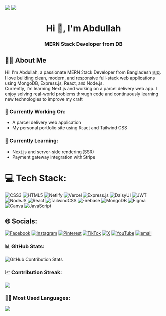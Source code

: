 <img src="https://i.ibb.co/qY7PJLbH/Black-Minimalist-Motivation-Quote-Linked-In-Banner-1.png"/>



<img src="https://komarev.com/ghpvc/?username=mdabdullahr&style=flat-square&color=blue" />


<h1 align="center">Hi 👋, I'm Abdullah</h1>

<h3 align="center">MERN Stack Developer from DB</h3>


## 🧑‍💻 About Me

Hi! I'm Abdullah, a passionate MERN Stack Developer from Bangladesh 🇧🇩.  
I love building clean, modern, and responsive full-stack web applications using MongoDB, Express.js, React, and Node.js.  
Currently, I’m learning Next.js and working on a parcel delivery web app. 
I enjoy solving real-world problems through code and continuously learning new technologies to improve my craft.


### 🔭 Currently Working On:
- A parcel delivery web application
- My personal portfolio site using React and Tailwind CSS

### 🌱 Currently Learning:
- Next.js and server-side rendering (SSR)
- Payment gateway integration with Stripe


# 💻 Tech Stack:
![CSS3](https://img.shields.io/badge/css3-%231572B6.svg?style=for-the-badge&logo=css3&logoColor=white) ![HTML5](https://img.shields.io/badge/html5-%23E34F26.svg?style=for-the-badge&logo=html5&logoColor=white) ![Netlify](https://img.shields.io/badge/netlify-%23000000.svg?style=for-the-badge&logo=netlify&logoColor=#00C7B7) ![Vercel](https://img.shields.io/badge/vercel-%23000000.svg?style=for-the-badge&logo=vercel&logoColor=white) ![Express.js](https://img.shields.io/badge/express.js-%23404d59.svg?style=for-the-badge&logo=express&logoColor=%2361DAFB) ![DaisyUI](https://img.shields.io/badge/daisyui-5A0EF8?style=for-the-badge&logo=daisyui&logoColor=white) ![JWT](https://img.shields.io/badge/JWT-black?style=for-the-badge&logo=JSON%20web%20tokens) ![NodeJS](https://img.shields.io/badge/node.js-6DA55F?style=for-the-badge&logo=node.js&logoColor=white) ![React](https://img.shields.io/badge/react-%2320232a.svg?style=for-the-badge&logo=react&logoColor=%2361DAFB) ![TailwindCSS](https://img.shields.io/badge/tailwindcss-%2338B2AC.svg?style=for-the-badge&logo=tailwind-css&logoColor=white) ![Firebase](https://img.shields.io/badge/firebase-a08021?style=for-the-badge&logo=firebase&logoColor=ffcd34) ![MongoDB](https://img.shields.io/badge/MongoDB-%234ea94b.svg?style=for-the-badge&logo=mongodb&logoColor=white) ![Figma](https://img.shields.io/badge/figma-%23F24E1E.svg?style=for-the-badge&logo=figma&logoColor=white) ![Canva](https://img.shields.io/badge/Canva-%2300C4CC.svg?style=for-the-badge&logo=Canva&logoColor=white) ![JavaScript](https://img.shields.io/badge/javascript-%23323330.svg?style=for-the-badge&logo=javascript&logoColor=%23F7DF1E)

## 🌐 Socials:
[![Facebook](https://img.shields.io/badge/Facebook-%231877F2.svg?logo=Facebook&logoColor=white)](https://facebook.com/md.abdullah.hossain.16133) [![Instagram](https://img.shields.io/badge/Instagram-%23E4405F.svg?logo=Instagram&logoColor=white)](https://instagram.com/md.hossain8374) [![Pinterest](https://img.shields.io/badge/Pinterest-%23E60023.svg?logo=Pinterest&logoColor=white)](https://pinterest.com/mdabdullah162005/?actingBusinessId=1099230358957962274) [![TikTok](https://img.shields.io/badge/TikTok-%23000000.svg?logo=TikTok&logoColor=white)](https://tiktok.com/@md.abdullah8423) [![X](https://img.shields.io/badge/X-black.svg?logo=X&logoColor=white)](https://x.com/MAbdullah38476) [![YouTube](https://img.shields.io/badge/YouTube-%23FF0000.svg?logo=YouTube&logoColor=white)](https://youtube.com/@MdAbdullah-m1c5z) [![email](https://img.shields.io/badge/Email-D14836?logo=gmail&logoColor=white)](mailto:mdabdullah162005@gmail.com) 

### 📊 GitHub Stats:
![GitHub Contribution Stats](https://github-readme-stats.vercel.app/api?username=mdabdullahr&show_icons=true&theme=radical)

### 📈 Contribution Streak:
![](https://nirzak-streak-stats.vercel.app/?user=mdabdullahr&theme=dark&hide_border=false)

### 🧑‍💻 Most Used Languages:
![](https://github-readme-stats.vercel.app/api/top-langs/?username=mdabdullahr&theme=dark&hide_border=false&include_all_commits=true&count_private=true&layout=compact)


<!-- Proudly created with GPRM ( https://gprm.itsvg.in ) -->
